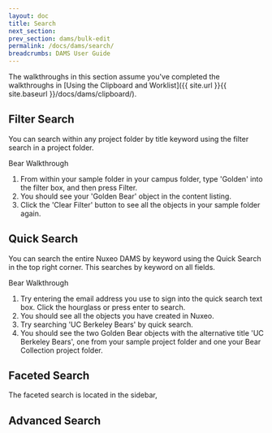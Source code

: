 ```yaml
---
layout: doc
title: Search
next_section: 
prev_section: dams/bulk-edit
permalink: /docs/dams/search/
breadcrumbs: DAMS User Guide
---
```


The walkthroughs in this section assume you've completed the walkthroughs in [Using the Clipboard and Worklist]({{ site.url }}{{ site.baseurl }}/docs/dams/clipboard/). 

## Filter Search

You can search within any project folder by title keyword using the filter search in a project folder. 

<div class="walkthrough new">Bear Walkthrough</div>

1. From within your sample folder in your campus folder, type 'Golden' into the filter box, and then press Filter. 
2. You should see your 'Golden Bear' object in the content listing. 
3. Click the 'Clear Filter' button to see all the objects in your sample folder again. 

## Quick Search

You can search the entire Nuxeo DAMS by keyword using the Quick Search in the top right corner. This searches by keyword on all fields. 

<div class="walkthrough new">Bear Walkthrough</div>

1. Try entering the email address you use to sign into the quick search text box. Click the hourglass or press enter to search. 
2. You should see all the objects you have created in Nuxeo. 
3. Try searching 'UC Berkeley Bears' by quick search. 
4. You should see the two Golden Bear objects with the alternative title 'UC Berkeley Bears', one from your sample project folder and one your Bear Collection project folder. 

## Faceted Search

The faceted search is located in the sidebar, 

## Advanced Search
